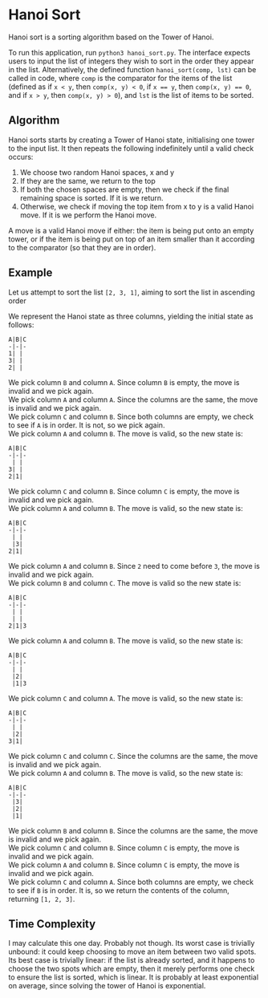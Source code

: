 
# Hanoi Sort

Hanoi sort is a sorting algorithm based on the Tower of Hanoi.

To run this application, run `python3 hanoi_sort.py`.
The interface expects users to input the list of integers they wish to sort in the order they appear in the list.
Alternatively, the defined function `hanoi_sort(comp, lst)` can be called in code, where `comp` is the comparator for the items of the list (defined as if `x < y`, then `comp(x, y) < 0`, if `x == y`, then `comp(x, y) == 0`, and if `x > y`, then `comp(x, y) > 0`), and `lst` is the list of items to be sorted.

## Algorithm

Hanoi sorts starts by creating a Tower of Hanoi state, initialising one tower to the input list. It then repeats the following indefinitely until a valid check occurs:

1) We choose two random Hanoi spaces, x and y
2) If they are the same, we return to the top
3) If both the chosen spaces are empty, then we check if the final remaining space is sorted. If it is we return.
4) Otherwise, we check if moving the top item from x to y is a valid Hanoi move. If it is we perform the Hanoi move.

A move is a valid Hanoi move if either: the item is being put onto an empty tower, or if the item is being put on top of an item smaller than it according to the comparator (so that they are in order).

## Example

Let us attempt to sort the list `[2, 3, 1]`, aiming to sort the list in ascending order

We represent the Hanoi state as three columns, yielding the initial state as follows:
```
A|B|C
-|-|-
1| | 
3| | 
2| | 
```
We pick column `B` and column `A`. Since column `B` is empty, the move is invalid and we pick again.  
We pick column `A` and column `A`. Since the columns are the same, the move is invalid and we pick again.  
We pick column `C` and column `B`. Since both columns are empty, we check to see if `A` is in order. It is not, so we pick again.  
We pick column `A` and column `B`. The move is valid, so the new state is:
```
A|B|C
-|-|-
 | | 
3| | 
2|1| 
```
We pick column `C` and column `B`. Since column `C` is empty, the move is invalid and we pick again.  
We pick column `A` and column `B`. The move is valid, so the new state is:
```
A|B|C
-|-|-
 | | 
 |3| 
2|1| 
```
We pick column `A` and column `B`. Since `2` need to come before `3`, the move is invalid and we pick again.  
We pick column `B` and column `C`. The move is valid so the new state is:
```
A|B|C
-|-|-
 | | 
 | | 
2|1|3 
```
We pick column `A` and column `B`. The move is valid, so the new state is:
```
A|B|C
-|-|-
 | | 
 |2| 
 |1|3 
```
We pick column `C` and column `A`. The move is valid, so the new state is:
```
A|B|C
-|-|-
 | | 
 |2| 
3|1|
```
We pick column `C` and column `C`. Since the columns are the same, the move is invalid and we pick again.  
We pick column `A` and column `B`. The move is valid, so the new state is:
```
A|B|C
-|-|-
 |3| 
 |2| 
 |1|
```
We pick column `B` and column `B`. Since the columns are the same, the move is invalid and we pick again.  
We pick column `C` and column `B`. Since column `C` is empty, the move is invalid and we pick again.  
We pick column `A` and column `B`. Since column `C` is empty, the move is invalid and we pick again.  
We pick column `C` and column `A`. Since both columns are empty, we check to see if `B` is in order. It is, so we return the contents of the column, returning `[1, 2, 3]`.  

## Time Complexity

I may calculate this one day. Probably not though. Its worst case is trivially unbound: it could keep choosing to move an item between two valid spots. Its best case is trivially linear: if the list is already sorted, and it happens to choose the two spots which are empty, then it merely performs one check to ensure the list is sorted, which is linear. It is probably at least exponential on average, since solving the tower of Hanoi is exponential.
